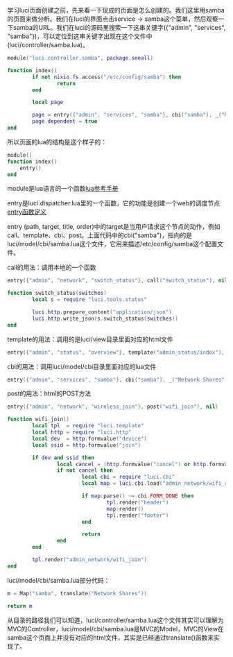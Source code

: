 学习luci页面创建之前，先来看一下现成的页面是怎么创建的。我们这里用samba的页面来做分析。我们在luci的界面点击service -> samba这个菜单，然后观察一下samba的URL。我们在luci的源码里搜索一下这串关键字({"admin", "services", "samba"})，可以定位到这串关键字出现在这个文件中(luci/controller/samba.lua)。   
```lua
module("luci.controller.samba", package.seeall)

function index()
        if not nixio.fs.access("/etc/config/samba") then
                return
        end

        local page

        page = entry({"admin", "services", "samba"}, cbi("samba"), _("Network Shares"))
        page.dependent = true
end
```
所以页面的lua的结构是这个样子的：
```lua
module()
function index()
    entry()
end
```
module是lua语言的一个函数[lua参考手册](http://www.lua.org/manual/5.1/manual.html#pdf-module)

entry是luci.dispatcher.lua里的一个函数，它的功能是创建一个web的调度节点[entry函数定义](https://htmlpreview.github.io/?https://raw.githubusercontent.com/openwrt/luci/master/documentation/api/modules/luci.dispatcher.html#entry)

entry (path, target, title, order)中的target是当用户请求这个节点的动作，例如call、template、cbi、post。上面代码中的cbi("samba")，指向的是luci/model/cbi/samba.lua这个文件，它用来描述/etc/config/samba这个配置文件。

call的用法：调用本地的一个函数
```lua
entry({"admin", "network", "switch_status"}, call("switch_status"), nil)

function switch_status(switches)
        local s = require "luci.tools.status"

        luci.http.prepare_content("application/json")
        luci.http.write_json(s.switch_status(switches))
end
```

template的用法：调用的是luci/view目录里面对应的html文件
```lua
entry({"admin", "status", "overview"}, template("admin_status/index"), _("Overview"), 1)
```

cbi的用法：调用luci/model/cbi目录里面对应的lua文件
```lua
entry({"admin", "services", "samba"}, cbi("samba"), _("Network Shares"))
```

post的用法：html的POST方法
```lua
entry({"admin", "network", "wireless_join"}, post("wifi_join"), nil)

function wifi_join()
        local tpl  = require "luci.template"
        local http = require "luci.http"
        local dev  = http.formvalue("device")
        local ssid = http.formvalue("join")

        if dev and ssid then
                local cancel = (http.formvalue("cancel") or http.formvalue("cbi.cancel"))
                if not cancel then
                        local cbi = require "luci.cbi"
                        local map = luci.cbi.load("admin_network/wifi_add")[1]

                        if map:parse() ~= cbi.FORM_DONE then
                                tpl.render("header")
                                map:render()
                                tpl.render("footer")
                        end

                        return
                end
        end

        tpl.render("admin_network/wifi_join")
end
```

luci/model/cbi/samba.lua部分代码：
```lua
m = Map("samba", translate("Network Shares"))

return m
```


从目录的路径我们可以知道，luci/controller/samba.lua这个文件其实可以理解为MVC的Controller，luci/model/cbi/samba.lua是MVC的Model，MVC的View在samba这个页面上并没有对应的html文件，其实是已经通过translate()函数来实现了。